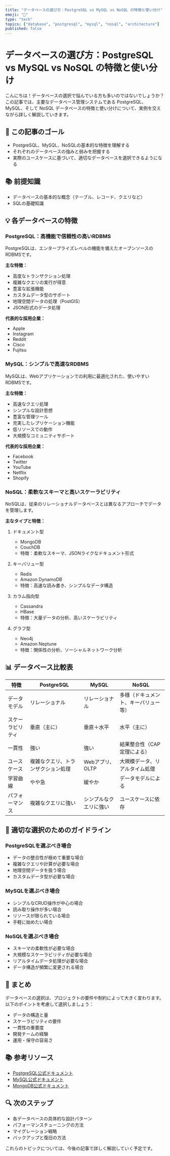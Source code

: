 ```yaml
---
title: "データベースの選び方：PostgreSQL vs MySQL vs NoSQL の特徴と使い分け"
emoji: "💾"
type: "tech"
topics: ["database", "postgresql", "mysql", "nosql", "architecture"]
published: false
---
```


# データベースの選び方：PostgreSQL vs MySQL vs NoSQL の特徴と使い分け

こんにちは！データベースの選択で悩んでいる方も多いのではないでしょうか？
この記事では、主要なデータベース管理システムである PostgreSQL、MySQL、そして NoSQL データベースの特徴と使い分けについて、実例を交えながら詳しく解説していきます。

## 🎯 この記事のゴール

- PostgreSQL、MySQL、NoSQLの基本的な特徴を理解する
- それぞれのデータベースの強みと弱みを把握する
- 実際のユースケースに基づいて、適切なデータベースを選択できるようになる

## 📚 前提知識

- データベースの基本的な概念（テーブル、レコード、クエリなど）
- SQLの基礎知識

## 💡 各データベースの特徴

### PostgreSQL：高機能で信頼性の高いRDBMS

PostgreSQLは、エンタープライズレベルの機能を備えたオープンソースのRDBMSです。

**主な特徴：**
- 高度なトランザクション処理
- 複雑なクエリの実行が得意
- 豊富な拡張機能
- カスタムデータ型のサポート
- 地理空間データの処理（PostGIS）
- JSON形式のデータ処理

**代表的な採用企業：**
- Apple
- Instagram
- Reddit
- Cisco
- Fujitsu

### MySQL：シンプルで高速なRDBMS

MySQLは、Webアプリケーションでの利用に最適化された、使いやすいRDBMSです。

**主な特徴：**
- 高速なクエリ処理
- シンプルな設計思想
- 豊富な管理ツール
- 充実したレプリケーション機能
- 低リソースでの動作
- 大規模なコミュニティサポート

**代表的な採用企業：**
- Facebook
- Twitter
- YouTube
- Netflix
- Shopify

### NoSQL：柔軟なスキーマと高いスケーラビリティ

NoSQLは、従来のリレーショナルデータベースとは異なるアプローチでデータを管理します。

**主なタイプと特徴：**

1. ドキュメント型
   - MongoDB
   - CouchDB
   - 特徴：柔軟なスキーマ、JSONライクなドキュメント形式

2. キーバリュー型
   - Redis
   - Amazon DynamoDB
   - 特徴：高速な読み書き、シンプルなデータ構造

3. カラム指向型
   - Cassandra
   - HBase
   - 特徴：大量データの分析、高いスケーラビリティ

4. グラフ型
   - Neo4j
   - Amazon Neptune
   - 特徴：関係性の分析、ソーシャルネットワーク分析

## 📊 データベース比較表

| 特徴 | PostgreSQL | MySQL | NoSQL |
|------|------------|--------|--------|
| データモデル | リレーショナル | リレーショナル | 多様（ドキュメント、キーバリュー等） |
| スケーラビリティ | 垂直（主に） | 垂直＋水平 | 水平（主に） |
| 一貫性 | 強い | 強い | 結果整合性（CAP定理による） |
| ユースケース | 複雑なクエリ、トランザクション処理 | Webアプリ、OLTP | 大規模データ、リアルタイム処理 |
| 学習曲線 | やや急 | 緩やか | データモデルによる |
| パフォーマンス | 複雑なクエリに強い | シンプルなクエリに強い | ユースケースに依存 |

## 🎯 適切な選択のためのガイドライン

### PostgreSQLを選ぶべき場合
- データの整合性が極めて重要な場合
- 複雑なクエリや計算が必要な場合
- 地理空間データを扱う場合
- カスタムデータ型が必要な場合

### MySQLを選ぶべき場合
- シンプルなCRUD操作が中心の場合
- 読み取り操作が多い場合
- リソースが限られている場合
- 手軽に始めたい場合

### NoSQLを選ぶべき場合
- スキーマの柔軟性が必要な場合
- 大規模なスケーラビリティが必要な場合
- リアルタイムデータ処理が必要な場合
- データ構造が頻繁に変更される場合

## 📝 まとめ

データベースの選択は、プロジェクトの要件や制約によって大きく変わります。以下のポイントを考慮して選択しましょう：

- データの構造と量
- スケーラビリティの要件
- 一貫性の重要度
- 開発チームの経験
- 運用・保守の容易さ

## 📚 参考リソース

- [PostgreSQL公式ドキュメント](https://www.postgresql.org/docs/)
- [MySQL公式ドキュメント](https://dev.mysql.com/doc/)
- [MongoDB公式ドキュメント](https://docs.mongodb.com/)

## 🔍 次のステップ

- 各データベースの具体的な設計パターン
- パフォーマンスチューニングの方法
- マイグレーション戦略
- バックアップと復旧の方法

これらのトピックについては、今後の記事で詳しく解説していく予定です。 
